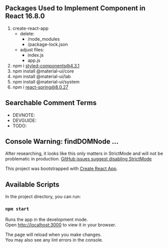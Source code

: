 ## Packages Used to Implement Component in React 16.8.0

1. create-react-app
    - delete:
      - /node_modules
      - /package-lock.json
    - adjust files:
      - index.js
      - app.js
2. npm i styled-components@4.3.1
3. npm install @material-ui/core
4. npm install @material-ui/lab
5. npm install @material-ui/system
6. npm i react-spring@8.0.27

## Searchable Comment Terms

- DEVNOTE:
- DEVGUIDE:
- TODO:

## Console Warning: findDOMNode ...

After researching, it looks like this only matters in StrictMode and will not be problematic in production.  [GitHub issues suggest disabling StrictMode]()

This project was bootstrapped with [Create React App](https://github.com/facebook/create-react-app).

## Available Scripts

In the project directory, you can run:

### `npm start`

Runs the app in the development mode.\
Open [http://localhost:3000](http://localhost:3000) to view it in your browser.

The page will reload when you make changes.\
You may also see any lint errors in the console.
